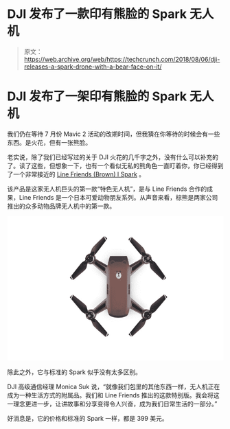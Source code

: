 # DJI 发布了一款印有熊脸的 Spark 无人机 

> 原文：<https://web.archive.org/web/https://techcrunch.com/2018/08/06/dji-releases-a-spark-drone-with-a-bear-face-on-it/>

# DJI 发布了一架印有熊脸的 Spark 无人机

我们仍在等待 7 月份 Mavic 2 活动的改期时间，但我猜在你等待的时候会有一些东西。是火花，但有一张熊脸。

老实说，除了我们已经写过的关于 DJI 火花的几千字之外，没有什么可以补充的了。读了这些，但想象一下，也有一个看似无私的熊角色一直盯着你，你已经得到了一个非常接近的 [Line Friends (Brown) l Spark](https://web.archive.org/web/20221025223353/https://store.dji.com/product/spark-line-friends-brown?vid=45481) 。

该产品是这家无人机巨头的第一款“特色无人机”，是与 Line Friends 合作的成果，Line Friends 是一个日本可爱动物朋友系列。从声音来看，棕熊是两家公司推出的众多动物品牌无人机中的第一款。

![](img/169e4e30df9339087c9a5915f69a175c.png)

除此之外，它与标准的 Spark 似乎没有太多区别。

DJI 高级通信经理 Monica Suk 说，“就像我们包里的其他东西一样，无人机正在成为一种生活方式的附属品。我们和 Line Friends 推出的这款特别版。我会将这一理念更进一步，让讲故事和分享变得令人兴奋，成为我们日常生活的一部分。”

好消息是，它的价格和标准的 Spark 一样，都是 399 美元。